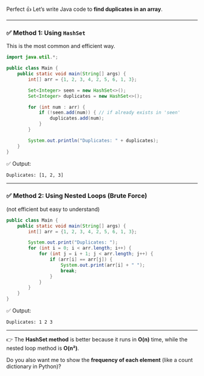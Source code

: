 Perfect 👍 Let’s write Java code to **find duplicates in an array**.

---

### ✅ Method 1: Using `HashSet`

This is the most common and efficient way.

```java
import java.util.*;

public class Main {
    public static void main(String[] args) {
        int[] arr = {1, 2, 3, 4, 2, 5, 6, 1, 3};

        Set<Integer> seen = new HashSet<>();
        Set<Integer> duplicates = new HashSet<>();

        for (int num : arr) {
            if (!seen.add(num)) { // if already exists in 'seen'
                duplicates.add(num);
            }
        }

        System.out.println("Duplicates: " + duplicates);
    }
}
```

✅ Output:

```
Duplicates: [1, 2, 3]
```

---

### ✅ Method 2: Using Nested Loops (Brute Force)

(not efficient but easy to understand)

```java
public class Main {
    public static void main(String[] args) {
        int[] arr = {1, 2, 3, 4, 2, 5, 6, 1, 3};

        System.out.print("Duplicates: ");
        for (int i = 0; i < arr.length; i++) {
            for (int j = i + 1; j < arr.length; j++) {
                if (arr[i] == arr[j]) {
                    System.out.print(arr[i] + " ");
                    break;
                }
            }
        }
    }
}
```

✅ Output:

```
Duplicates: 1 2 3
```

---

👉 The **HashSet method** is better because it runs in **O(n)** time, while the nested loop method is **O(n²)**.

Do you also want me to show the **frequency of each element** (like a count dictionary in Python)?

